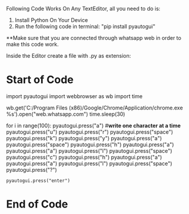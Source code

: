 Following Code Works On Any TextEditor, all you need to do is:
1. Install Python On Your Device
2. Run the following code in terminal: "pip install pyautogui"

**Make sure that you are connected through whatsapp web in order to make this code work.

Inside the Editor create a file with .py as extension:
#
#
# Start of Code

import pyautogui
import webbrowser as wb
import time

wb.get('C:/Program Files (x86)/Google/Chrome/Application/chrome.exe %s').open("web.whatsapp.com")
time.sleep(30)

for i in range(100):
    pyautogui.press("a")            #**write one character at a time**
    pyautogui.press("u")
    pyautogui.press("r")
    pyautogui.press("space")
    pyautogui.press("k")
    pyautogui.press("y")
    pyautogui.press("a")
    pyautogui.press("space")
    pyautogui.press("h")
    pyautogui.press("a")
    pyautogui.press("a")
    pyautogui.press("l")
    pyautogui.press("space")
    pyautogui.press("c")
    pyautogui.press("h")
    pyautogui.press("a")
    pyautogui.press("a")
    pyautogui.press("l")
    pyautogui.press("space")
    pyautogui.press("?")

    pyautogui.press("enter")
 
 # End of Code
 #
 #
